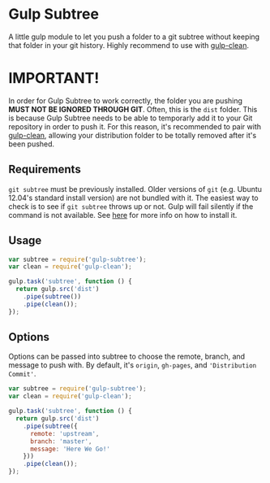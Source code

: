Gulp Subtree
============

A little gulp module to let you push a folder to a git subtree without keeping that folder in your git history. Highly recommend to use with [gulp-clean](https://www.npmjs.org/package/gulp-clean).

# IMPORTANT!

In order for Gulp Subtree to work correctly, the folder you are pushing **MUST NOT BE IGNORED THROUGH GIT**. Often, this is the `dist` folder. This is because Gulp Subtree needs to be able to temporarly add it to your Git repository in order to push it. For this reason, it's recommended to pair with [gulp-clean](https://www.npmjs.org/package/gulp-clean), allowing your distribution folder to be totally removed after it's been pushed.

## Requirements

`git subtree` must be previously installed. Older versions of `git` (e.g. Ubuntu 12.04's standard install version) are not bundled with it. The easiest way to check is to see if `git subtree` throws up or not. Gulp will fail silently if the command is not available. See [here](http://engineeredweb.com/blog/how-to-install-git-subtree/) for more info on how to install it.

## Usage

```js
var subtree = require('gulp-subtree');
var clean = require('gulp-clean');

gulp.task('subtree', function () {
  return gulp.src('dist')
    .pipe(subtree())
    .pipe(clean());
});
```

## Options

Options can be passed into subtree to choose the remote, branch, and message to push with. By default, it's `origin`, `gh-pages`, and `'Distribution Commit'`.

```js
var subtree = require('gulp-subtree');
var clean = require('gulp-clean');

gulp.task('subtree', function () {
  return gulp.src('dist')
    .pipe(subtree({
      remote: 'upstream',
      branch: 'master',
      message: 'Here We Go!'
    }))
    .pipe(clean());
});
```
